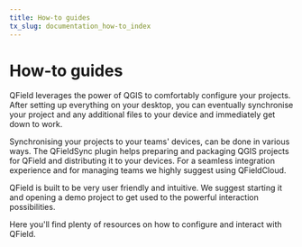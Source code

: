 ```yaml
---
title: How-to guides
tx_slug: documentation_how-to_index
---
```


# How-to guides

QField leverages the power of QGIS to comfortably configure your
projects. After setting up everything on your desktop, you can eventually synchronise your
project and any additional files to your device and immediately get
down to work.

Synchronising your projects to your teams' devices, can be done in
various ways. The QFieldSync plugin helps preparing and packaging QGIS
projects for QField and distributing it to your devices. For a
seamless integration experience and for managing teams we highly
suggest using QFieldCloud.

QField is built to be very user friendly and intuitive. We suggest
starting it and opening a demo project to get used to the powerful
interaction possibilities.

Here you'll find plenty of resources on how to configure and interact
with QField.
